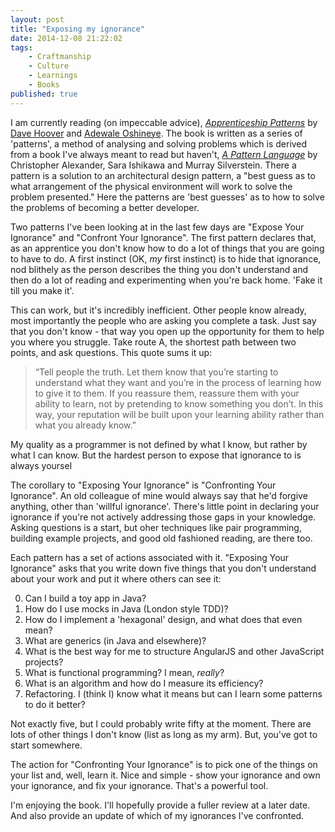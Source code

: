 ```yaml
---
layout: post
title: "Exposing my ignorance"
date: 2014-12-08 21:22:02
tags:
    - Craftmanship
    - Culture
    - Learnings
    - Books
published: true
---
```


I am currently reading (on impeccable advice), _[Apprenticeship Patterns]_ by
[Dave Hoover] and [Adewale Oshineye]. The book is written as a series of
'patterns', a method of analysing and solving problems which is derived from
a book I've always meant to read but haven't, _[A Pattern Language]_ by
Christopher Alexander, Sara Ishikawa and Murray Silverstein. There a pattern is
a solution to an architectural design pattern, a "best guess as to what
arrangement of the physical environment will work to solve the problem
presented." Here the patterns are 'best guesses' as to how to solve the problems
of becoming a better developer.

Two patterns I've been looking at in the last few days are "Expose Your
Ignorance" and "Confront Your Ignorance". The first pattern declares that, as
an apprentice you don't know how to do a lot of things that you are going to
have to do. A first instinct (OK, _my_ first instinct) is to hide that
ignorance, nod blithely as the person describes the thing you don't understand
and then do a lot of reading and experimenting when you're back home. 'Fake it
till you make it'.

This can work, but it's incredibly inefficient. Other people know already, most
importantly the people who are asking you complete a task. Just say that you
don't know - that way you open up the opportunity for them to help you where you
struggle. Take route A, the shortest path between two points, and ask questions.
This quote sums it up:

>“Tell people the truth. Let them know that you’re starting to understand what
>they want and you’re in the process of learning how to give it to them. If you
>reassure them, reassure them with your ability to learn, not by pretending to
>know something you don’t. In this way, your reputation will be built upon your
>learning ability rather than what you already know.”

My quality as a programmer is not defined by what I know, but rather by what
I can know. But the hardest person to expose that ignorance to is always yoursel

The corollary to "Exposing Your Ignorance" is "Confronting Your Ignorance". An
old colleague of mine would always say that he'd forgive anything, other than
'willful ignorance'. There's little point in declaring your ignorance if you're
not actively addressing those gaps in your knowledge. Asking questions is
a start, but oher techniques like pair programming, building example projects,
and good old fashioned reading, are there too.

Each pattern has a set of actions associated with it. "Exposing Your Ignorance"
asks that you write down five things that you don't understand about your work
and put it where others can see it:

 0. Can I build a toy app in Java?
 1. How do I use mocks in Java (London style TDD)?
 2. How do I implement a 'hexagonal' design, and what does that even mean?
 3. What are generics (in Java and elsewhere)?
 4. What is the best way for me to structure AngularJS and other JavaScript projects?
 5. What is functional programming? I mean, _really_?
 6. What is an algorithm and how do I measure its efficiency?
 7. Refactoring. I (think I) know what it means but can I learn some patterns to do it better?

Not exactly five, but I could probably write fifty at the moment. There are lots
of other things I don't know (list as long as my arm). But, you've got to start
somewhere.

The action for "Confronting Your Ignorance" is to pick one of the things on your
list and, well, learn it. Nice and simple - show your ignorance and own your
ignorance, and fix your ignorance. That's a powerful tool.

I'm enjoying the book. I'll hopefully provide a fuller review at a later date.
And also provide an update of which of my ignorances I've confronted.

[A Pattern Language]: https://en.wikipedia.org/wiki/A_Pattern_Language
[Adewale Oshineye]: https://twitter.com/ade_oshineye
[Apprenticeship Patterns]: http://shop.oreilly.com/product/9780596518387.do
[Dave Hoover]: https://twitter.com/davehoover
[software design patterns]: https://en.wikipedia.org/wiki/A_Pattern_Language
